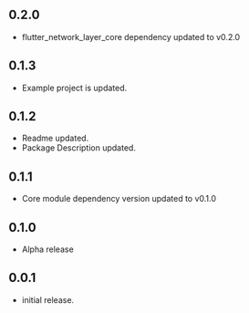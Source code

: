 ## 0.2.0

* flutter_network_layer_core dependency updated to v0.2.0

## 0.1.3

* Example project is updated.

## 0.1.2

* Readme updated.
* Package Description updated.

## 0.1.1

* Core module dependency version updated to v0.1.0

## 0.1.0

* Alpha release

## 0.0.1

* initial release.

